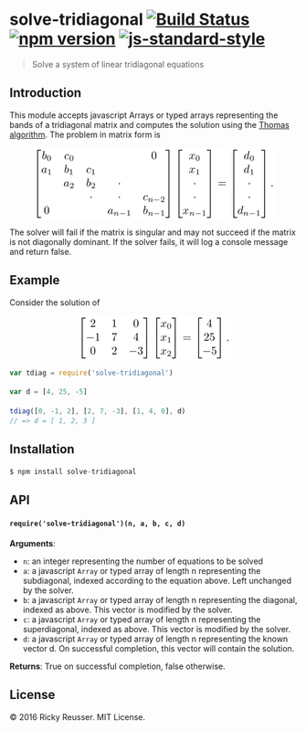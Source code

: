 # solve-tridiagonal [![Build Status](https://travis-ci.org/scijs/solve-tridiagonal.svg)](https://travis-ci.org/scijs/solve-tridiagonal) [![npm version](https://badge.fury.io/js/solve-tridiagonal.svg)](https://badge.fury.io/js/solve-tridiagonal) [![js-standard-style](https://img.shields.io/badge/code%20style-standard-brightgreen.svg)](http://standardjs.com/)

> Solve a system of linear tridiagonal equations

## Introduction

This module accepts javascript Arrays or typed arrays representing the bands of a tridiagonal matrix and computes the solution using the [Thomas algorithm](http://www.cfd-online.com/Wiki/Tridiagonal_matrix_algorithm_-_TDMA_(Thomas_algorithm)). The problem in matrix form is

<p align="center"><img alt="&bsol;left&lsqb;&NewLine;&bsol;begin&lcub;matrix&rcub;&NewLine;   &lcub;b&lowbar;0&rcub; &amp; &lcub;c&lowbar;0&rcub; &amp; &lcub;   &rcub; &amp; &lcub;   &rcub; &amp; &lcub; 0 &rcub; &bsol;&bsol;&NewLine;   &lcub;a&lowbar;1&rcub; &amp; &lcub;b&lowbar;1&rcub; &amp; &lcub;c&lowbar;1&rcub; &amp; &lcub;   &rcub; &amp; &lcub;   &rcub; &bsol;&bsol;&NewLine;   &lcub;   &rcub; &amp; &lcub;a&lowbar;2&rcub; &amp; &lcub;b&lowbar;2&rcub; &amp; &bsol;cdot &amp; &lcub;   &rcub; &bsol;&bsol;&NewLine;   &lcub;   &rcub; &amp; &lcub;   &rcub; &amp; &bsol;cdot &amp; &bsol;cdot &amp; &lcub;c&lowbar;&lcub;n-2&rcub;&rcub;&bsol;&bsol;&NewLine;   &lcub; 0 &rcub; &amp; &lcub;   &rcub; &amp; &lcub;   &rcub; &amp; &lcub;a&lowbar;&lcub;n-1&rcub;&rcub; &amp; &lcub;b&lowbar;&lcub;n-1&rcub;&rcub;&bsol;&bsol;&NewLine;&bsol;end&lcub;matrix&rcub;&NewLine;&bsol;right&rsqb;&NewLine;&bsol;left&lsqb;&NewLine;&bsol;begin&lcub;matrix&rcub;&NewLine;   &lcub;x&lowbar;0 &rcub;  &bsol;&bsol;&NewLine;   &lcub;x&lowbar;1 &rcub;  &bsol;&bsol;&NewLine;   &bsol;cdot   &bsol;&bsol;&NewLine;   &bsol;cdot   &bsol;&bsol;&NewLine;   &lcub;x&lowbar;&lcub;n-1&rcub; &rcub;  &bsol;&bsol;&NewLine;&bsol;end&lcub;matrix&rcub;&NewLine;&bsol;right&rsqb;&NewLine;&equals;&NewLine;&bsol;left&lsqb;&NewLine;&bsol;begin&lcub;matrix&rcub;&NewLine;   &lcub;d&lowbar;0 &rcub;  &bsol;&bsol;&NewLine;   &lcub;d&lowbar;1 &rcub;  &bsol;&bsol;&NewLine;   &bsol;cdot   &bsol;&bsol;&NewLine;   &bsol;cdot   &bsol;&bsol;&NewLine;   &lcub;d&lowbar;&lcub;n-1&rcub; &rcub;  &bsol;&bsol;&NewLine;&bsol;end&lcub;matrix&rcub;&NewLine;&bsol;right&rsqb;&period;" valign="middle" src="images/left-beginmatrix-b_0-c_0-0-a_1-b_1-c_1-a_2-b_-c99d75b4c8.png" width="425" height="126"></p>

The solver will fail if the matrix is singular and may not succeed if the matrix is not diagonally dominant. If the solver fails, it will log a console message and return false.

## Example

Consider the solution of

<p align="center"><img alt="&bsol;left&lsqb;&NewLine;&bsol;begin&lcub;matrix&rcub;&NewLine;   2 &amp; 1 &amp;  0 &bsol;&bsol;&NewLine;  -1 &amp; 7 &amp;  4 &bsol;&bsol;&NewLine;   0 &amp; 2 &amp; -3 &bsol;&bsol;&NewLine;&bsol;end&lcub;matrix&rcub;&NewLine;&bsol;right&rsqb;&NewLine;&bsol;left&lsqb;&NewLine;&bsol;begin&lcub;matrix&rcub;&NewLine;   &lcub;x&lowbar;0 &rcub;  &bsol;&bsol;&NewLine;   &lcub;x&lowbar;1 &rcub;  &bsol;&bsol;&NewLine;   &lcub;x&lowbar;2 &rcub;  &bsol;&bsol;&NewLine;&bsol;end&lcub;matrix&rcub;&NewLine;&bsol;right&rsqb;&NewLine;&equals;&NewLine;&bsol;left&lsqb;&NewLine;&bsol;begin&lcub;matrix&rcub;&NewLine;   &lcub;4&rcub;  &bsol;&bsol;&NewLine;   &lcub;25&rcub;  &bsol;&bsol;&NewLine;   &lcub;-5&rcub;  &bsol;&bsol;&NewLine;&bsol;end&lcub;matrix&rcub;&NewLine;&bsol;right&rsqb;&period;" valign="middle" src="images/left-beginmatrix-2-1-0-1-7-4-0-2-3-endmatrix--f1451b965d.png" width="269" height="78"></p>

```javascript
var tdiag = require('solve-tridiagonal')

var d = [4, 25, -5]

tdiag([0, -1, 2], [2, 7, -3], [1, 4, 0], d)
// => d = [ 1, 2, 3 ]
```

## Installation

```javascript
$ npm install solve-tridiagonal
```

## API

#### `require('solve-tridiagonal')(n, a, b, c, d)`
**Arguments**:
- `n`: an integer representing the number of equations to be solved
- `a`: a javascript `Array` or typed array of length n representing the subdiagonal, indexed according to the equation above. Left unchanged by the solver.
- `b`: a javascript `Array` or typed array of length n representing the diagonal, indexed as above. This vector is modified by the solver.
- `c`: a javascript `Array` or typed array of length n representing the superdiagonal, indexed as above. This vector is modified by the solver.
- `d`: a javascript `Array` or typed array of length n representing the known vector d. On successful completion, this vector will contain the solution.

**Returns**: True on successful completion, false otherwise.

## License
&copy; 2016 Ricky Reusser. MIT License.